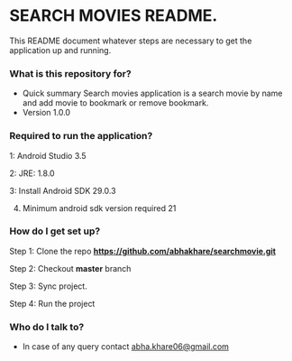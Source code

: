 # SEARCH MOVIES README. #

This README document whatever steps are necessary to get the application up and running.

### What is this repository for? ###

* Quick summary
Search movies application is a search movie by name and add movie to bookmark or remove bookmark.
* Version
1.0.0

### Required to run the application? ###

1: Android Studio 3.5

2: JRE: 1.8.0

3: Install Android SDK 29.0.3

4. Minimum android sdk version required 21

### How do I get set up? ###

Step 1: Clone the repo **https://github.com/abhakhare/searchmovie.git** 

Step 2: Checkout **master** branch

Step 3: Sync project.

Step 4: Run the project

### Who do I talk to? ###

- In case of any query contact abha.khare06@gmail.com
